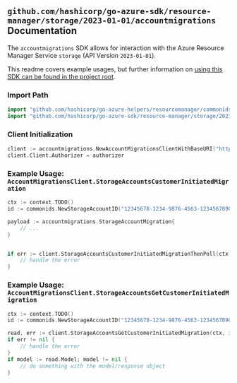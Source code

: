 
## `github.com/hashicorp/go-azure-sdk/resource-manager/storage/2023-01-01/accountmigrations` Documentation

The `accountmigrations` SDK allows for interaction with the Azure Resource Manager Service `storage` (API Version `2023-01-01`).

This readme covers example usages, but further information on [using this SDK can be found in the project root](https://github.com/hashicorp/go-azure-sdk/tree/main/docs).

### Import Path

```go
import "github.com/hashicorp/go-azure-helpers/resourcemanager/commonids"
import "github.com/hashicorp/go-azure-sdk/resource-manager/storage/2023-01-01/accountmigrations"
```


### Client Initialization

```go
client := accountmigrations.NewAccountMigrationsClientWithBaseURI("https://management.azure.com")
client.Client.Authorizer = authorizer
```


### Example Usage: `AccountMigrationsClient.StorageAccountsCustomerInitiatedMigration`

```go
ctx := context.TODO()
id := commonids.NewStorageAccountID("12345678-1234-9876-4563-123456789012", "example-resource-group", "storageAccountValue")

payload := accountmigrations.StorageAccountMigration{
	// ...
}


if err := client.StorageAccountsCustomerInitiatedMigrationThenPoll(ctx, id, payload); err != nil {
	// handle the error
}
```


### Example Usage: `AccountMigrationsClient.StorageAccountsGetCustomerInitiatedMigration`

```go
ctx := context.TODO()
id := commonids.NewStorageAccountID("12345678-1234-9876-4563-123456789012", "example-resource-group", "storageAccountValue")

read, err := client.StorageAccountsGetCustomerInitiatedMigration(ctx, id)
if err != nil {
	// handle the error
}
if model := read.Model; model != nil {
	// do something with the model/response object
}
```

